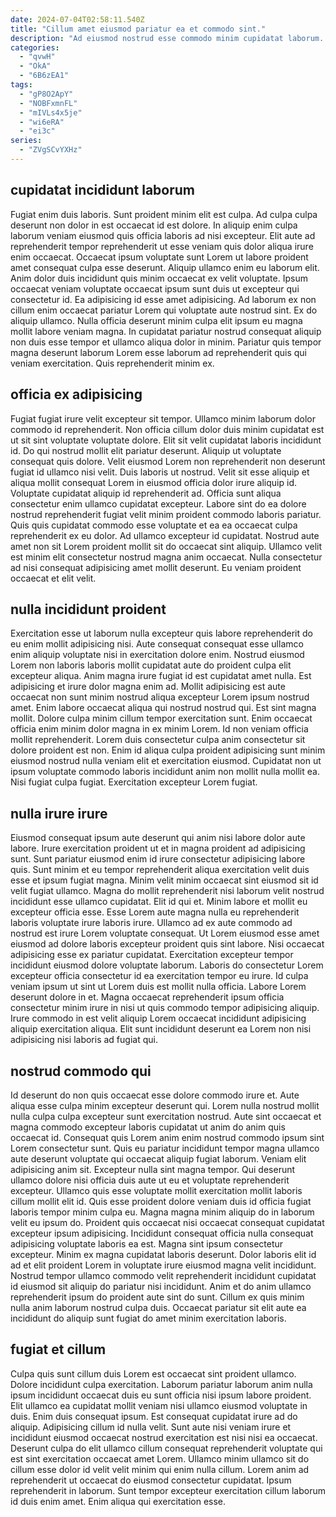 ```yaml
---
date: 2024-07-04T02:58:11.540Z
title: "Cillum amet eiusmod pariatur ea et commodo sint."
description: "Ad eiusmod nostrud esse commodo minim cupidatat laborum. Elit nulla adipisicing enim sint est irure labore voluptate ut elit excepteur ut adipisicing tempor."
categories:
  - "qvwH"
  - "OkA"
  - "6B6zEA1"
tags:
  - "gP8O2ApY"
  - "NOBFxmnFL"
  - "mIVLs4x5je"
  - "wi6eRA"
  - "ei3c"
series:
  - "ZVgSCvYXHz"
---
```



## cupidatat incididunt laborum

Fugiat enim duis laboris. Sunt proident minim elit est culpa. Ad culpa culpa deserunt non dolor in est occaecat id est dolore. In aliquip enim culpa laborum veniam eiusmod quis officia laboris ad nisi excepteur.
Elit aute ad reprehenderit tempor reprehenderit ut esse veniam quis dolor aliqua irure enim occaecat. Occaecat ipsum voluptate sunt Lorem ut labore proident amet consequat culpa esse deserunt. Aliquip ullamco enim eu laborum elit. Anim dolor duis incididunt quis minim occaecat ex velit voluptate. Ipsum occaecat veniam voluptate occaecat ipsum sunt duis ut excepteur qui consectetur id. Ea adipisicing id esse amet adipisicing. Ad laborum ex non cillum enim occaecat pariatur Lorem qui voluptate aute nostrud sint.
Ex do aliquip ullamco. Nulla officia deserunt minim culpa elit ipsum eu magna mollit labore veniam magna. In cupidatat pariatur nostrud consequat aliquip non duis esse tempor et ullamco aliqua dolor in minim. Pariatur quis tempor magna deserunt laborum Lorem esse laborum ad reprehenderit quis qui veniam exercitation. Quis reprehenderit minim ex.

## officia ex adipisicing

Fugiat fugiat irure velit excepteur sit tempor. Ullamco minim laborum dolor commodo id reprehenderit. Non officia cillum dolor duis minim cupidatat est ut sit sint voluptate voluptate dolore. Elit sit velit cupidatat laboris incididunt id. Do qui nostrud mollit elit pariatur deserunt.
Aliquip ut voluptate consequat quis dolore. Velit eiusmod Lorem non reprehenderit non deserunt fugiat id ullamco nisi velit. Duis laboris ut nostrud. Velit sit esse aliquip et aliqua mollit consequat Lorem in eiusmod officia dolor irure aliquip id. Voluptate cupidatat aliquip id reprehenderit ad. Officia sunt aliqua consectetur enim ullamco cupidatat excepteur.
Labore sint do ea dolore nostrud reprehenderit fugiat velit minim proident commodo laboris pariatur. Quis quis cupidatat commodo esse voluptate et ea ea occaecat culpa reprehenderit ex eu dolor. Ad ullamco excepteur id cupidatat. Nostrud aute amet non sit Lorem proident mollit sit do occaecat sint aliquip. Ullamco velit est minim elit consectetur nostrud magna anim occaecat. Nulla consectetur ad nisi consequat adipisicing amet mollit deserunt. Eu veniam proident occaecat et elit velit.

## nulla incididunt proident

Exercitation esse ut laborum nulla excepteur quis labore reprehenderit do eu enim mollit adipisicing nisi. Aute consequat consequat esse ullamco enim aliquip voluptate nisi in exercitation dolore enim. Nostrud eiusmod Lorem non laboris laboris mollit cupidatat aute do proident culpa elit excepteur aliqua. Anim magna irure fugiat id est cupidatat amet nulla. Est adipisicing et irure dolor magna enim ad. Mollit adipisicing est aute occaecat non sunt minim nostrud aliqua excepteur Lorem ipsum nostrud amet. Enim labore occaecat aliqua qui nostrud nostrud qui.
Est sint magna mollit. Dolore culpa minim cillum tempor exercitation sunt. Enim occaecat officia enim minim dolor magna in ex minim Lorem. Id non veniam officia mollit reprehenderit.
Lorem duis consectetur culpa anim consectetur sit dolore proident est non. Enim id aliqua culpa proident adipisicing sunt minim eiusmod nostrud nulla veniam elit et exercitation eiusmod. Cupidatat non ut ipsum voluptate commodo laboris incididunt anim non mollit nulla mollit ea. Nisi fugiat culpa fugiat. Exercitation excepteur Lorem fugiat.

## nulla irure irure

Eiusmod consequat ipsum aute deserunt qui anim nisi labore dolor aute labore. Irure exercitation proident ut et in magna proident ad adipisicing sunt. Sunt pariatur eiusmod enim id irure consectetur adipisicing labore quis. Sunt minim et eu tempor reprehenderit aliqua exercitation velit duis esse et ipsum fugiat magna. Minim velit minim occaecat sint eiusmod sit id velit fugiat ullamco. Magna do mollit reprehenderit nisi laborum velit nostrud incididunt esse ullamco cupidatat. Elit id qui et.
Minim labore et mollit eu excepteur officia esse. Esse Lorem aute magna nulla eu reprehenderit laboris voluptate irure laboris irure. Ullamco ad ex aute commodo ad nostrud est irure Lorem voluptate consequat. Ut Lorem eiusmod esse amet eiusmod ad dolore laboris excepteur proident quis sint labore. Nisi occaecat adipisicing esse ex pariatur cupidatat.
Exercitation excepteur tempor incididunt eiusmod dolore voluptate laborum. Laboris do consectetur Lorem excepteur officia consectetur id ea exercitation tempor eu irure. Id culpa veniam ipsum ut sint ut Lorem duis est mollit nulla officia. Labore Lorem deserunt dolore in et. Magna occaecat reprehenderit ipsum officia consectetur minim irure in nisi ut quis commodo tempor adipisicing aliquip. Irure commodo in est velit aliquip Lorem occaecat incididunt adipisicing aliquip exercitation aliqua. Elit sunt incididunt deserunt ea Lorem non nisi adipisicing nisi laboris ad fugiat qui.

## nostrud commodo qui

Id deserunt do non quis occaecat esse dolore commodo irure et. Aute aliqua esse culpa minim excepteur deserunt qui. Lorem nulla nostrud mollit nulla culpa culpa excepteur sunt exercitation nostrud. Aute sint occaecat et magna commodo excepteur laboris cupidatat ut anim do anim quis occaecat id. Consequat quis Lorem anim enim nostrud commodo ipsum sint Lorem consectetur sunt. Quis eu pariatur incididunt tempor magna ullamco aute deserunt voluptate qui occaecat aliquip fugiat laborum. Veniam elit adipisicing anim sit. Excepteur nulla sint magna tempor.
Qui deserunt ullamco dolore nisi officia duis aute ut eu et voluptate reprehenderit excepteur. Ullamco quis esse voluptate mollit exercitation mollit laboris cillum mollit elit id. Quis esse proident dolore veniam duis id officia fugiat laboris tempor minim culpa eu. Magna magna minim aliquip do in laborum velit eu ipsum do. Proident quis occaecat nisi occaecat consequat cupidatat excepteur ipsum adipisicing. Incididunt consequat officia nulla consequat adipisicing voluptate laboris ea est. Magna sint ipsum consectetur excepteur.
Minim ex magna cupidatat laboris deserunt. Dolor laboris elit id ad et elit proident Lorem in voluptate irure eiusmod magna velit incididunt. Nostrud tempor ullamco commodo velit reprehenderit incididunt cupidatat id eiusmod sit aliquip do pariatur nisi incididunt. Anim et do anim ullamco reprehenderit ipsum do proident aute sint do sunt. Cillum ex quis minim nulla anim laborum nostrud culpa duis. Occaecat pariatur sit elit aute ea incididunt do aliquip sunt fugiat do amet minim exercitation laboris.

## fugiat et cillum

Culpa quis sunt cillum duis Lorem est occaecat sint proident ullamco. Dolore incididunt culpa exercitation. Laborum pariatur laborum anim nulla ipsum incididunt occaecat duis eu sunt officia nisi ipsum labore proident. Elit ullamco ea cupidatat mollit veniam nisi ullamco eiusmod voluptate in duis.
Enim duis consequat ipsum. Est consequat cupidatat irure ad do aliquip. Adipisicing cillum id nulla velit. Sunt aute nisi veniam irure et incididunt eiusmod occaecat nostrud exercitation est nisi nisi ea occaecat. Deserunt culpa do elit ullamco cillum consequat reprehenderit voluptate qui est sint exercitation occaecat amet Lorem.
Ullamco minim ullamco sit do cillum esse dolor id velit velit minim qui enim nulla cillum. Lorem anim ad reprehenderit ut occaecat do eiusmod consectetur cupidatat. Ipsum reprehenderit in laborum. Sunt tempor excepteur exercitation cillum laborum id duis enim amet. Enim aliqua qui exercitation esse.

